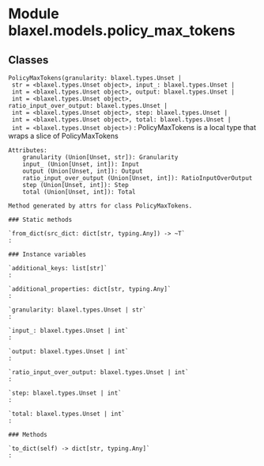 Module blaxel.models.policy_max_tokens
======================================

Classes
-------

`PolicyMaxTokens(granularity: blaxel.types.Unset | str = <blaxel.types.Unset object>, input_: blaxel.types.Unset | int = <blaxel.types.Unset object>, output: blaxel.types.Unset | int = <blaxel.types.Unset object>, ratio_input_over_output: blaxel.types.Unset | int = <blaxel.types.Unset object>, step: blaxel.types.Unset | int = <blaxel.types.Unset object>, total: blaxel.types.Unset | int = <blaxel.types.Unset object>)`
:   PolicyMaxTokens is a local type that wraps a slice of PolicyMaxTokens
    
    Attributes:
        granularity (Union[Unset, str]): Granularity
        input_ (Union[Unset, int]): Input
        output (Union[Unset, int]): Output
        ratio_input_over_output (Union[Unset, int]): RatioInputOverOutput
        step (Union[Unset, int]): Step
        total (Union[Unset, int]): Total
    
    Method generated by attrs for class PolicyMaxTokens.

    ### Static methods

    `from_dict(src_dict: dict[str, typing.Any]) ‑> ~T`
    :

    ### Instance variables

    `additional_keys: list[str]`
    :

    `additional_properties: dict[str, typing.Any]`
    :

    `granularity: blaxel.types.Unset | str`
    :

    `input_: blaxel.types.Unset | int`
    :

    `output: blaxel.types.Unset | int`
    :

    `ratio_input_over_output: blaxel.types.Unset | int`
    :

    `step: blaxel.types.Unset | int`
    :

    `total: blaxel.types.Unset | int`
    :

    ### Methods

    `to_dict(self) ‑> dict[str, typing.Any]`
    :